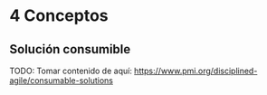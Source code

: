 # 4 Conceptos

## Solución consumible

TODO: Tomar contenido de aquí: https://www.pmi.org/disciplined-agile/consumable-solutions